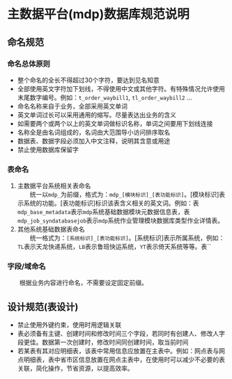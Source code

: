 # 主数据平台(mdp)数据库规范说明## 命名规范### 命名总体原则- 整个命名的全长不得超过30个字符，要达到见名知意- 全部使用英文字符加下划线，不得使用中文或其他字符。有特殊情况允许使用末尾数字编号。例如：`t_order_waybill1`, `tl_order_waybill2` …- 命名名称来自于业务，全部采用英文单词- 英文单词过长可以采用通用的缩写。尽量表达出业务的含义- 如需要两个或两个以上的英文单词做标识名称，单词之间要用下划线连接- 名称全是由名词组成的，名词由大范围导小访问排序取名- 数据表、数据字段必须加入中文注释，说明其含意或用途- 禁止使用数据库保留字### 表命名1. 主数据平台系统相关表命名  &emsp;&emsp;统一以`mdp_`为前缀，格式为：`mdp_[模块标识]_[表功能标识]`。[模块标识]表示系统的功能。[表功能标识]标识该表含义相关的英文词。例如：表`mdp_base_metadata`表示`mdp`系统基础数据模块元数据信息表，表`mdp_job_syndatabasejob`表示`mdp`系统作业管理模块数据库类型作业详情表。2. 其他系统基础数据表命名  &emsp;&emsp;统一格式为：`[系统标识]_[表功能标识]`。[系统标识]表示所属系统，例如：`TL`表示天龙快递系统，`LB`表示鲁班快运系统，`YT`表示倚天系统等等。表``### 字段/域命名&emsp;&emsp;根据业务内容进行命名，不需要设定固定前缀。## 设计规范(表设计)- 禁止使用外键约束，使用时用逻辑关联- 表必须备有主键、创建时间和修改时间三个字段，若同时有创建人、修改人字段更佳。数据第一次创建时，修改时间同创建时间，取当前时间- 若某表有其对应明细表，该表中常用信息应放置在主表中。例如：网点表与网点明细表，表中省市区信息放置在网点主表中，在使用时可以减少不必要的表关联，简化操作，节省资源，以提高效率。